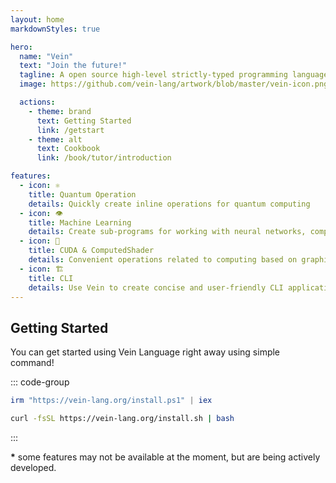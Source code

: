```yaml
---
layout: home
markdownStyles: true

hero:
  name: "Vein"
  text: "Join the future!"
  tagline: A open source high-level strictly-typed programming language with a support standalone OS, arm and quantum computing support.
  image: https://github.com/vein-lang/artwork/blob/master/vein-icon.png?raw=true

  actions:
    - theme: brand
      text: Getting Started
      link: /getstart
    - theme: alt
      text: Cookbook
      link: /book/tutor/introduction

features:
  - icon: ⚛
    title: Quantum Operation
    details: Quickly create inline operations for quantum computing
  - icon: 👁
    title: Machine Learning
    details: Create sub-programs for working with neural networks, computer vision and more
  - icon: 🗿
    title: CUDA & ComputedShader
    details: Сonvenient operations related to computing based on graphics cards!
  - icon: 🏗
    title: CLI
    details: Use Vein to create concise and user-friendly CLI applications
---
```




<style>
@media (min-width: 768px) {
    .VPHome {
        margin-bottom: unset !important;
    }
}

</style>
<script setup>
import Footer from './.vitepress/theme/Footer.vue';
import {
  VPTeamPage,
  VPTeamPageTitle,
  VPTeamMembers
} from 'vitepress/theme'
import PackageReference from './.vitepress/theme/PackageReference.vue';
const telegramIcon = `<svg role="img" viewBox="0 0 24 24" xmlns="http://www.w3.org/2000/svg"><title>Telegram</title><path d="M11.944 0A12 12 0 0 0 0 12a12 12 0 0 0 12 12 12 12 0 0 0 12-12A12 12 0 0 0 12 0a12 12 0 0 0-.056 0zm4.962 7.224c.1-.002.321.023.465.14a.506.506 0 0 1 .171.325c.016.093.036.306.02.472-.18 1.898-.962 6.502-1.36 8.627-.168.9-.499 1.201-.82 1.23-.696.065-1.225-.46-1.9-.902-1.056-.693-1.653-1.124-2.678-1.8-1.185-.78-.417-1.21.258-1.91.177-.184 3.247-2.977 3.307-3.23.007-.032.014-.15-.056-.212s-.174-.041-.249-.024c-.106.024-1.793 1.14-5.061 3.345-.48.33-.913.49-1.302.48-.428-.008-1.252-.241-1.865-.44-.752-.245-1.349-.374-1.297-.789.027-.216.325-.437.893-.663 3.498-1.524 5.83-2.529 6.998-3.014 3.332-1.386 4.025-1.627 4.476-1.635z"/></svg>`;

const members = [
  {
    avatar: 'https://www.github.com/0xf6.png',
    name: 'Yuuki Wesp',
    title: 'Creator',
    links: [
        { icon: 'github', link: 'https://github.com/0xf6' },
        { 
            icon: { svg: telegramIcon, },
            link: 'https://yuuki.t.me' 
        }
    ]
  },
  {
    avatar: 'https://www.github.com/urumo.png',
    name: 'Σуαтсk as Aram',
    title: 'Maintainer',
    links: [
        { icon: 'github', link: 'https://github.com/urumo' },
        { 
            icon: { svg: telegramIcon, },
            link: 'https://urumo.t.me' 
        }
    ]
  },
  {
    avatar: 'https://www.github.com/code-maid.png',
    name: 'Not Your Imp',
    title: 'Vacuum Cleaner',
    links: [
        { icon: 'github', link: 'https://github.com/code-maid' }
    ]
  },
  {
    avatar: 'https://www.github.com/ZverGuy.png',
    name: 'Maxim Kitsunoff',
    title: 'Maintainer',
    links: [
        { icon: 'github', link: 'https://github.com/ZverGuy' },
        { 
            icon: { svg: telegramIcon, },
            link: 'https://kitsunoff.t.me' 
        }
    ]
  }
]
</script>

## Getting Started

You can get started using Vein Language right away using simple command!

::: code-group

```powershell [windows]
irm "https://vein-lang.org/install.ps1" | iex
```

```bash [macOS/Linux (curl)]
curl -fsSL https://vein-lang.org/install.sh | bash 
```
:::

**\*** some features may not be available at the moment, but are being actively developed.

<VPTeamPage>
  <VPTeamPageTitle>
    <template #title>
      Our Team
    </template>
    <template #lead>
      The development of Vein is guided by an international
      team, some of whom have chosen to be featured below.
    </template>
  </VPTeamPageTitle>
  <VPTeamMembers
    :members="members"
  />
</VPTeamPage>
<Footer/>
